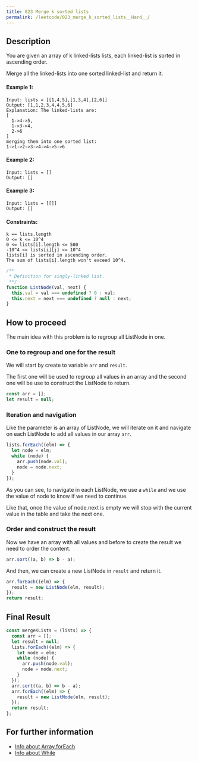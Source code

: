 ```yaml
---
title: 023 Merge k sorted lists
permalink: /leetcode/023_merge_k_sorted_lists__Hard__/
---
```


## Description

You are given an array of k linked-lists lists, each linked-list is sorted in ascending order.

Merge all the linked-lists into one sorted linked-list and return it.

#### Example 1:

```
Input: lists = [[1,4,5],[1,3,4],[2,6]]
Output: [1,1,2,3,4,4,5,6]
Explanation: The linked-lists are:
[
  1->4->5,
  1->3->4,
  2->6
]
merging them into one sorted list:
1->1->2->3->4->4->5->6
```

#### Example 2:

```
Input: lists = []
Output: []
```

#### Example 3:

```
Input: lists = [[]]
Output: []
```

#### Constraints:

```
k == lists.length
0 <= k <= 10^4
0 <= lists[i].length <= 500
-10^4 <= lists[i][j] <= 10^4
lists[i] is sorted in ascending order.
The sum of lists[i].length won't exceed 10^4.
```

```javascript
/**
 * Definition for singly-linked list.
 **/
function ListNode(val, next) {
  this.val = val === undefined ? 0 : val;
  this.next = next === undefined ? null : next;
}
```

## How to proceed

The main idea with this problem is to regroup all ListNode in one.

### One to regroup and one for the result

We will start by create to variable `arr` and `result`.

The first one will be used to regroup all values in an array and the second one will be use to construct the ListNode to return.

```javascript
const arr = [];
let result = null;
```

### Iteration and navigation

Like the parameter is an array of ListNode, we will iterate on it and navigate on each ListNode to add all values in our array `arr`.

```javascript
lists.forEach((elm) => {
  let node = elm;
  while (node) {
    arr.push(node.val);
    node = node.next;
  }
});
```

As you can see, to navigate in each ListNode, we use a `while` and we use the value of node to know if we need to continue.

Like that, once the value of node.next is empty we will stop with the current value in the table and take the next one.

### Order and construct the result

Now we have an array with all values and before to create the result we need to order the content.

```javascript
arr.sort((a, b) => b - a);
```

And then, we can create a new ListNode in `result` and return it.

```javascript
arr.forEach((elm) => {
  result = new ListNode(elm, result);
});
return result;
```

## Final Result

```javascript
const mergeKLists = (lists) => {
  const arr = [];
  let result = null;
  lists.forEach((elm) => {
    let node = elm;
    while (node) {
      arr.push(node.val);
      node = node.next;
    }
  });
  arr.sort((a, b) => b - a);
  arr.forEach((elm) => {
    result = new ListNode(elm, result);
  });
  return result;
};
```

## For further information

- [Info about Array.forEach](https://developer.mozilla.org/en-US/docs/Web/JavaScript/Reference/Global_Objects/Array/forEach)
- [Info about While](https://developer.mozilla.org/en-US/docs/Web/JavaScript/Reference/Statements/while)
